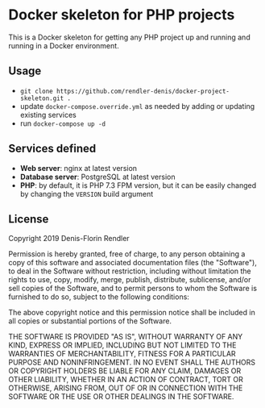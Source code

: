 # Docker skeleton for PHP projects

This is a Docker skeleton for getting any PHP project up and running and running in a Docker environment.

## Usage

 - ```git clone https://github.com/rendler-denis/docker-project-skeleton.git .```
 - update ```docker-compose.override.yml``` as needed by adding or updating existing services
 - run ```docker-compose up -d```

## Services defined

- **Web server**: nginx at latest version
- **Database server**: PostgreSQL at latest version
- **PHP**: by default, it is PHP 7.3 FPM version, but it can be easily changed by changing the ```VERSION```  build argument

## License

Copyright 2019  Denis-Florin Rendler

Permission is hereby granted, free of charge, to any person obtaining a copy of this software and associated documentation files (the "Software"), to deal in the Software without restriction, including without limitation the rights to use, copy, modify, merge, publish, distribute, sublicense, and/or sell copies of the Software, and to permit persons to whom the Software is furnished to do so, subject to the following conditions:

The above copyright notice and this permission notice shall be included in all copies or substantial portions of the Software.

THE SOFTWARE IS PROVIDED "AS IS", WITHOUT WARRANTY OF ANY KIND, EXPRESS OR IMPLIED, INCLUDING BUT NOT LIMITED TO THE WARRANTIES OF MERCHANTABILITY, FITNESS FOR A PARTICULAR PURPOSE AND NONINFRINGEMENT. IN NO EVENT SHALL THE AUTHORS OR COPYRIGHT HOLDERS BE LIABLE FOR ANY CLAIM, DAMAGES OR OTHER LIABILITY, WHETHER IN AN ACTION OF CONTRACT, TORT OR OTHERWISE, ARISING FROM, OUT OF OR IN CONNECTION WITH THE SOFTWARE OR THE USE OR OTHER DEALINGS IN THE SOFTWARE.
